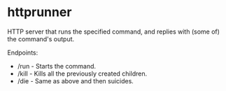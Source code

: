 # httprunner

HTTP server that runs the specified command, and replies with (some of) the command's output.

Endpoints:

* /run - Starts the command.
* /kill - Kills all the previously created children.
* /die - Same as above and then suicides.

